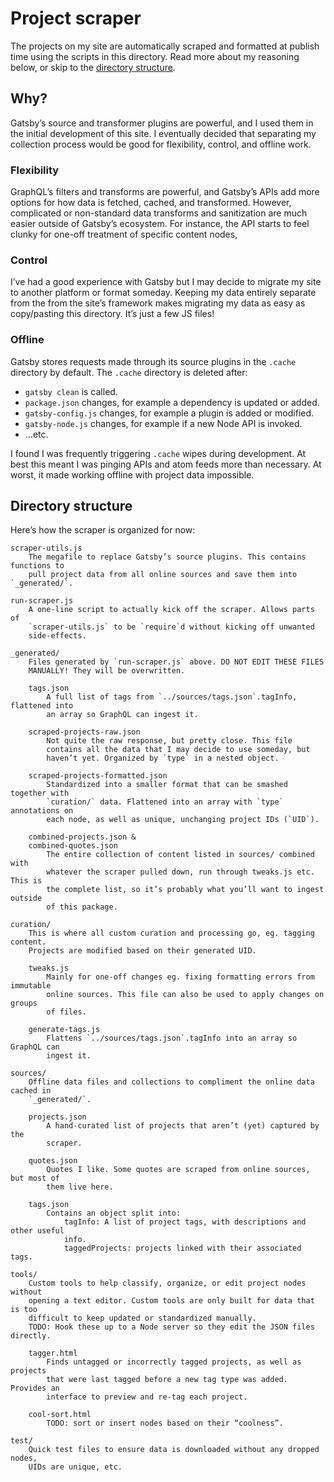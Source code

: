 # Project scraper

The projects on my site are automatically scraped and formatted at publish time
using the scripts in this directory. Read more about my reasoning below, or
skip to the [directory structure](#structure).

## Why?

Gatsby’s source and transformer plugins are powerful, and I used them in the
initial development of this site. I eventually decided that separating my
collection process would be good for flexibility, control, and offline work.

### Flexibility

GraphQL’s filters and transforms are powerful, and Gatsby’s APIs add more
options for how data is fetched, cached, and transformed. However, complicated
or non-standard data transforms and sanitization are much easier outside of
Gatsby’s ecosystem. For instance, the API starts to feel clunky for one-off
treatment of specific content nodes,

### Control

I’ve had a good experience with Gatsby but I may decide to migrate my site to
another platform or format someday. Keeping my data entirely separate from the
from the site’s framework makes migrating my data as easy as copy/pasting this
directory. It’s just a few JS files!

### Offline

Gatsby stores requests made through its source plugins in the `.cache`
directory by default. The `.cache` directory is deleted after:

-   `gatsby clean` is called.
-   `package.json` changes, for example a dependency is updated or added.
-   `gatsby-config.js` changes, for example a plugin is added or modified.
-   `gatsby-node.js` changes, for example if a new Node API is invoked.
-   …etc.

I found I was frequently triggering `.cache` wipes during development. At best
this meant I was pinging APIs and atom feeds more than necessary. At worst, it
made working offline with project data impossible.

## Directory structure

Here’s how the scraper is organized for now:

```
scraper-utils.js
	The megafile to replace Gatsby’s source plugins. This contains functions to
	pull project data from all online sources and save them into `_generated/`.

run-scraper.js
	A one-line script to actually kick off the scraper. Allows parts of
	`scraper-utils.js` to be `require`d without kicking off unwanted
	side-effects.

_generated/
	Files generated by `run-scraper.js` above. DO NOT EDIT THESE FILES
	MANUALLY! They will be overwritten.

	tags.json
		A full list of tags from `../sources/tags.json`.tagInfo, flattened into
		an array so GraphQL can ingest it.

	scraped-projects-raw.json
		Not quite the raw response, but pretty close. This file
		contains all the data that I may decide to use someday, but
		haven’t yet. Organized by `type` in a nested object.

	scraped-projects-formatted.json
		Standardized into a smaller format that can be smashed together with
		`curation/` data. Flattened into an array with `type` annotations on
		each node, as well as unique, unchanging project IDs (`UID`).

	combined-projects.json &
	combined-quotes.json
		The entire collection of content listed in sources/ combined with
		whatever the scraper pulled down, run through tweaks.js etc. This is
		the complete list, so it’s probably what you’ll want to ingest outside
		of this package.

curation/
	This is where all custom curation and processing go, eg. tagging content.
	Projects are modified based on their generated UID.

	tweaks.js
		Mainly for one-off changes eg. fixing formatting errors from immutable
		online sources. This file can also be used to apply changes on groups
		of files.

	generate-tags.js
		Flattens `../sources/tags.json`.tagInfo into an array so GraphQL can
		ingest it.

sources/
	Offline data files and collections to compliment the online data cached in
	`_generated/`.

	projects.json
		A hand-curated list of projects that aren’t (yet) captured by the
		scraper.

	quotes.json
		Quotes I like. Some quotes are scraped from online sources, but most of
		them live here.

	tags.json
		Contains an object split into:
			tagInfo: A list of project tags, with descriptions and other useful
			info.
			taggedProjects: projects linked with their associated tags.

tools/
	Custom tools to help classify, organize, or edit project nodes without
	opening a text editor. Custom tools are only built for data that is too
	difficult to keep updated or standardized manually.
	TODO: Hook these up to a Node server so they edit the JSON files directly.

	tagger.html
		Finds untagged or incorrectly tagged projects, as well as projects
		that were last tagged before a new tag type was added. Provides an
		interface to preview and re-tag each project.

	cool-sort.html
		TODO: sort or insert nodes based on their “coolness”.

test/
	Quick test files to ensure data is downloaded without any dropped nodes,
	UIDs are unique, etc.
```
